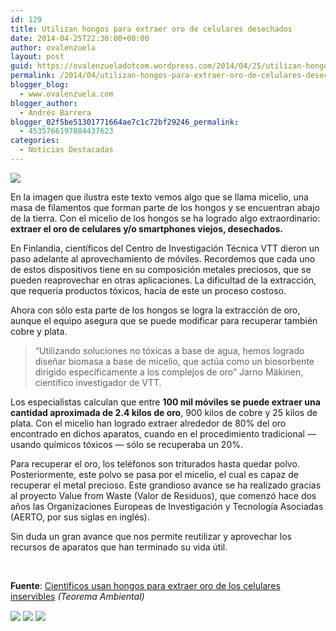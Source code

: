 ```yaml
---
id: 129
title: Utilizan hongos para extraer oro de celulares desechados
date: 2014-04-25T22:30:00+00:00
author: ovalenzuela
layout: post
guid: https://ovalenzueladotcom.wordpress.com/2014/04/25/utilizan-hongos-para-extraer-oro-de-celulares-desechados
permalink: /2014/04/utilizan-hongos-para-extraer-oro-de-celulares-desechados.html
blogger_blog:
  - www.ovalenzuela.com
blogger_author:
  - Andrés Barrera
blogger_02f5be51301771664ae7c1c72bf29246_permalink:
  - 4535766197884437623
categories:
  - Noticias Destacadas
---
```

![](http://static.betazeta.com/www.veoverde.com/wp-content/uploads/2014/04/micelio-660x350.jpg)

En la imagen que ilustra este texto vemos algo que se llama micelio, una masa de filamentos que forman parte de los hongos y se encuentran abajo de la tierra. Con el micelio de los hongos se ha logrado algo extraordinario: **extraer el oro de celulares y/o smartphones viejos, desechados.**

En Finlandia, científicos del Centro de Investigación Técnica VTT dieron un paso adelante al aprovechamiento de móviles. Recordemos que cada uno de estos dispositivos tiene en su composición metales preciosos, que se pueden reaprovechar en otras aplicaciones. La dificultad de la extracción, que requería productos tóxicos, hacía de este un proceso costoso.

Ahora con sólo esta parte de los hongos se logra la extracción de oro, aunque el equipo asegura que se puede modificar para recuperar también cobre y plata.

> “Utilizando soluciones no tóxicas a base de agua, hemos logrado diseñar biomasa a base de micelio, que actúa como un biosorbente dirigido específicamente a los complejos de oro” Jarno Mäkinen, científico investigador de VTT.

Los especialistas calculan que entre **100 mil móviles se puede extraer una cantidad aproximada de 2.4 kilos de oro**, 900 kilos de cobre y 25 kilos de plata. Con el micelio han logrado extraer alrededor de 80% del oro encontrado en dichos aparatos, cuando en el procedimiento tradicional — usando químicos tóxicos — sólo se recuperaba un 20%.

Para recuperar el oro, los teléfonos son triturados hasta quedar polvo. Posteriormente, este polvo se pasa por el micelio, el cual es capaz de recuperar el metal precioso. Este grandioso avance se ha realizado gracias al proyecto Value from Waste (Valor de Residuos), que comenzó hace dos años las Organizaciones Europeas de Investigación y Tecnología Asociadas (AERTO, por sus siglas en inglés).

Sin duda un gran avance que nos permite reutilizar y aprovechar los recursos de aparatos que han terminado su vida útil.

 

**Fuente**: <a href="http://www.teorema.com.mx/cienciaytecnologia/cientificos-usan-hongos-para-extraer-oro-de-los-celulares-inservibles/" target="_blank">Científicos usan hongos para extraer oro de los celulares inservibles</a> _(Teorema Ambiental)_


<img width="1" height="1" src="http://fayerwayer.feedsportal.com/c/32743/f/517004/s/39d16981/sc/31/mf.gif" border="0" /> 

<div>
  <a href="http://feeds.feedburner.com/~ff/fayerwayer?a=DGSbena9Wng:B2saE2xh8Do:yIl2AUoC8zA" target="_blank"><img src="http://feeds.feedburner.com/~ff/fayerwayer?d=yIl2AUoC8zA" border="0" /></a> <a href="http://feeds.feedburner.com/~ff/fayerwayer?a=DGSbena9Wng:B2saE2xh8Do:F7zBnMyn0Lo" target="_blank"><img src="http://feeds.feedburner.com/~ff/fayerwayer?i=DGSbena9Wng:B2saE2xh8Do:F7zBnMyn0Lo" border="0" /></a> <a href="http://feeds.feedburner.com/~ff/fayerwayer?a=DGSbena9Wng:B2saE2xh8Do:V_sGLiPBpWU" target="_blank"><img src="http://feeds.feedburner.com/~ff/fayerwayer?i=DGSbena9Wng:B2saE2xh8Do:V_sGLiPBpWU" border="0" /></a>
</div>

<img src="http://feeds.feedburner.com/~r/fayerwayer/~4/DGSbena9Wng" height="1" width="1" />
